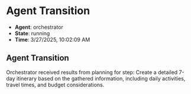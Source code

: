 # Agent Transition

- **Agent**: orchestrator
- **State**: running
- **Time**: 3/27/2025, 10:02:09 AM

## Agent Transition

Orchestrator received results from planning for step: Create a detailed 7-day itinerary based on the gathered information, including daily activities, travel times, and budget considerations.

